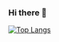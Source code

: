 ### Hi there 👋

<!--
**Dardin-dale/Dardin-dale** is a ✨ _special_ ✨ repository because its `README.md` (this file) appears on your GitHub profile.

Here are some ideas to get you started:

- 🔭 I’m currently working on ...
- 🌱 I’m currently learning ...
- 👯 I’m looking to collaborate on ...
- 🤔 I’m looking for help with ...
- 💬 Ask me about ...
- 📫 How to reach me: ...
- 😄 Pronouns: ...
- ⚡ Fun fact: ...
-->

 <!-- [![Logan's GitHub stats](https://github-readme-stats.vercel.app/api?username=Dardin-dale&show_icons=true&theme=tokyonight&include_all_commits=true)](https://github.com/Dardin-dale/github-readme-stats) -->
 [![Top Langs](https://github-readme-stats.vercel.app/api/top-langs/?username=Dardin-dale)](https://github.com/Dardin-dale/github-readme-stats)
